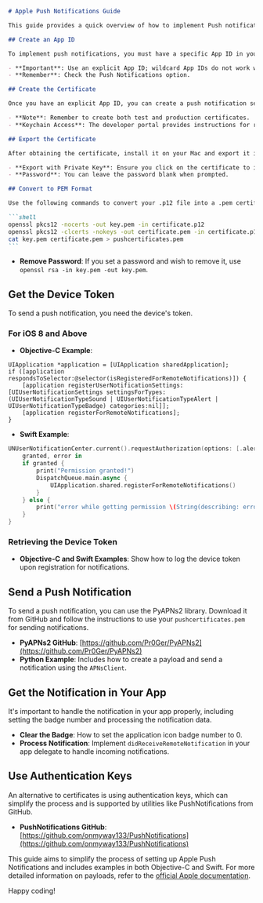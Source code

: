 ````markdown
# Apple Push Notifications Guide

This guide provides a quick overview of how to implement Push notifications on iOS, including steps to create certificates and convert them for use with Python.

## Create an App ID

To implement push notifications, you must have a specific App ID in your profile. If you've only used the wildcard App ID for your tests, you'll need to create a specific App ID for your project.

- **Important**: Use an explicit App ID; wildcard App IDs do not work with APNs.
- **Remember**: Check the Push Notifications option.

## Create the Certificate

Once you have an explicit App ID, you can create a push notification service certificate.

- **Note**: Remember to create both test and production certificates.
- **Keychain Access**: The developer portal provides instructions for requesting a certificate via Keychain Access.

## Export the Certificate

After obtaining the certificate, install it on your Mac and export it in the p12 format from Keychain Access.

- **Export with Private Key**: Ensure you click on the certificate to include its private key in the export.
- **Password**: You can leave the password blank when prompted.

## Convert to PEM Format

Use the following commands to convert your .p12 file into a .pem certificate containing both the certificate and private key:

```shell
openssl pkcs12 -nocerts -out key.pem -in certificate.p12
openssl pkcs12 -clcerts -nokeys -out certificate.pem -in certificate.p12
cat key.pem certificate.pem > pushcertificates.pem
```
````

- **Remove Password**: If you set a password and wish to remove it, use `openssl rsa -in key.pem -out key.pem`.

## Get the Device Token

To send a push notification, you need the device's token.

### For iOS 8 and Above

- **Objective-C Example**:

```objc
UIApplication *application = [UIApplication sharedApplication];
if ([application respondsToSelector:@selector(isRegisteredForRemoteNotifications)]) {
    [application registerUserNotificationSettings:[UIUserNotificationSettings settingsForTypes:(UIUserNotificationTypeSound | UIUserNotificationTypeAlert | UIUserNotificationTypeBadge) categories:nil]];
    [application registerForRemoteNotifications];
}
```

- **Swift Example**:

```swift
UNUserNotificationCenter.current().requestAuthorization(options: [.alert, .sound, .badge]) {
    granted, error in
    if granted {
        print("Permission granted!")
        DispatchQueue.main.async {
            UIApplication.shared.registerForRemoteNotifications()
        }
    } else {
        print("error while getting permission \(String(describing: error))")
    }
}
```

### Retrieving the Device Token

- **Objective-C and Swift Examples**: Show how to log the device token upon registration for notifications.

## Send a Push Notification

To send a push notification, you can use the PyAPNs2 library. Download it from GitHub and follow the instructions to use your `pushcertificates.pem` for sending notifications.

- **PyAPNs2 GitHub**: [https://github.com/Pr0Ger/PyAPNs2](https://github.com/Pr0Ger/PyAPNs2)
- **Python Example**: Includes how to create a payload and send a notification using the `APNsClient`.

## Get the Notification in Your App

It's important to handle the notification in your app properly, including setting the badge number and processing the notification data.

- **Clear the Badge**: How to set the application icon badge number to 0.
- **Process Notification**: Implement `didReceiveRemoteNotification` in your app delegate to handle incoming notifications.

## Use Authentication Keys

An alternative to certificates is using authentication keys, which can simplify the process and is supported by utilities like PushNotifications from GitHub.

- **PushNotifications GitHub**: [https://github.com/onmyway133/PushNotifications](https://github.com/onmyway133/PushNotifications)

This guide aims to simplify the process of setting up Apple Push Notifications and includes examples in both Objective-C and Swift. For more detailed information on payloads, refer to the [official Apple documentation](https://developer.apple.com/documentation/usernotifications/setting_up_a_remote_notification_server/generating_a_remote_notification?language=objc).

Happy coding!
